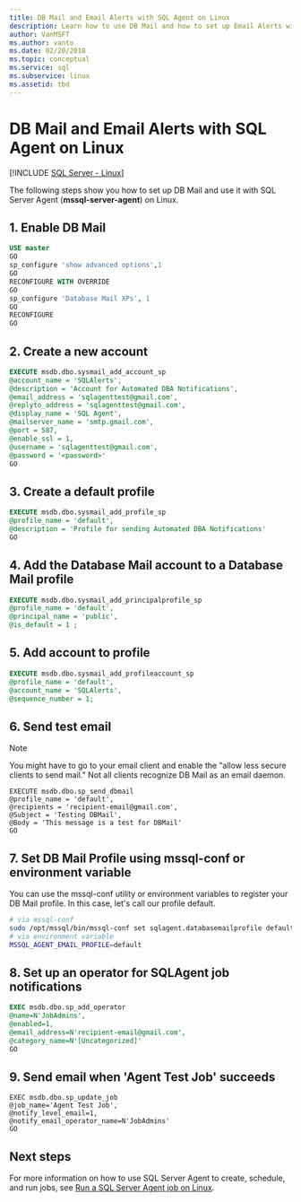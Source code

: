 ```yaml
---
title: DB Mail and Email Alerts with SQL Agent on Linux
description: Learn how to use DB Mail and how to set up Email Alerts with SQL Server Agent (mssql-server-agent) on Linux.
author: VanMSFT 
ms.author: vanto
ms.date: 02/20/2018
ms.topic: conceptual
ms.service: sql
ms.subservice: linux
ms.assetid: tbd
---
```

# DB Mail and Email Alerts with SQL Agent on Linux

[!INCLUDE [SQL Server - Linux](../includes/applies-to-version/sql-linux.md)]

The following steps show you how to set up DB Mail and use it with SQL Server Agent (**mssql-server-agent**) on Linux. 

## 1. Enable DB Mail

```sql
USE master 
GO 
sp_configure 'show advanced options',1 
GO 
RECONFIGURE WITH OVERRIDE 
GO 
sp_configure 'Database Mail XPs', 1 
GO 
RECONFIGURE  
GO  
```

## 2. Create a new account
```sql
EXECUTE msdb.dbo.sysmail_add_account_sp 
@account_name = 'SQLAlerts', 
@description = 'Account for Automated DBA Notifications', 
@email_address = 'sqlagenttest@gmail.com', 
@replyto_address = 'sqlagenttest@gmail.com', 
@display_name = 'SQL Agent', 
@mailserver_name = 'smtp.gmail.com', 
@port = 587, 
@enable_ssl = 1, 
@username = 'sqlagenttest@gmail.com', 
@password = '<password>' 
GO
```

## 3. Create a default profile

```sql
EXECUTE msdb.dbo.sysmail_add_profile_sp 
@profile_name = 'default', 
@description = 'Profile for sending Automated DBA Notifications' 
GO
```

## 4. Add the Database Mail account to a Database Mail profile
```sql
EXECUTE msdb.dbo.sysmail_add_principalprofile_sp 
@profile_name = 'default', 
@principal_name = 'public', 
@is_default = 1 ; 
 ```
 
## 5. Add account to profile 
```sql
EXECUTE msdb.dbo.sysmail_add_profileaccount_sp   
@profile_name = 'default',   
@account_name = 'SQLAlerts',   
@sequence_number = 1;  
 ```
 
## 6. Send test email
> [!NOTE]
> You might have to go to your email client and enable the "allow less secure clients to send mail." Not all clients recognize DB Mail as an email daemon.

```
EXECUTE msdb.dbo.sp_send_dbmail 
@profile_name = 'default', 
@recipients = 'recipient-email@gmail.com', 
@Subject = 'Testing DBMail', 
@Body = 'This message is a test for DBMail' 
GO
```

## 7. Set DB Mail Profile using mssql-conf or environment variable
You can use the mssql-conf utility or environment variables to register your DB Mail profile. In this case, let's call our profile default.

```bash
# via mssql-conf
sudo /opt/mssql/bin/mssql-conf set sqlagent.databasemailprofile default
# via environment variable
MSSQL_AGENT_EMAIL_PROFILE=default
```

## 8. Set up an operator for SQLAgent job notifications 

```sql
EXEC msdb.dbo.sp_add_operator 
@name=N'JobAdmins',  
@enabled=1, 
@email_address=N'recipient-email@gmail.com',  
@category_name=N'[Uncategorized]' 
GO 
```

## 9. Send email when 'Agent Test Job' succeeds 

```
EXEC msdb.dbo.sp_update_job 
@job_name='Agent Test Job', 
@notify_level_email=1, 
@notify_email_operator_name=N'JobAdmins' 
GO
```

## Next steps
For more information on how to use SQL Server Agent to create, schedule, and run jobs, see [Run a SQL Server Agent job on Linux](sql-server-linux-run-sql-server-agent-job.md).
